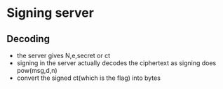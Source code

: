 # Signing server

## Decoding

- the server gives N,e,secret or ct  
- signing in the server actually decodes the ciphertext as signing does pow(msg,d,n)  
- convert the signed ct(which is the flag) into bytes  
